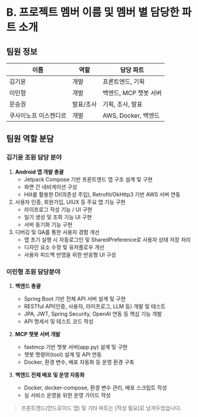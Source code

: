 # B. 프로젝트 멤버 이름 및 멤버 별 담당한 파트 소개

## 팀원 정보

| 이름   | 역할   | 담당 파트 |
|--------|--------|-----------|
| 김기윤 | 개발   | 프론트엔드, 기획 |
| 이민형 | 개발   | 백엔드, MCP 챗봇 서버 |
| 문승권 | 발표/조사   | 기획, 조사, 발표 |
| 쿠사이노프 이스켄디르 | 개발   | AWS, Docker, 백엔드 |


## 팀원 역할 분담

### 김기윤 조원 담당 분야

1. **Android 앱 개발 총괄**
   - Jetpack Compose 기반 프론트엔드 앱 구조 설계 및 구현
   - 화면 간 네비게이션 구성
   - Hilt를 활용한 DI(의존성 주입), Retrofit/OkHttp3 기반 AWS 서버 연동
2. 사용자 인증, 회원가입, UIUX 등 주요 앱 기능 구현
   - 라이프로그 작성 기능 / UI 구현
   - 일기 생성 및 조회 기능 UI 구현
   - 서버 동기화 기능 구현
3. 디버깅 및 QA를 통한 사용자 경험 개선
   - 앱 초기 실행 시 자동로그인 및 SharedPreference로 사용자 상태 저장 처리
   - 디자인 요소 수정 및 유저플로우 개선
   - 사용자 피드백 반영을 위한 반응형 UI 구성

### 이민형 조원 담당분야

1. **백엔드 총괄**
   - Spring Boot 기반 전체 API 서버 설계 및 구현
   - RESTful API(인증, 사용자, 라이프로그, LLM 등) 개발 및 테스트
   - JPA, JWT, Spring Security, OpenAI 연동 등 핵심 기능 개발
   - API 명세서 및 테스트 코드 작성

2. **MCP 챗봇 서버 개발**
   - fastmcp 기반 챗봇 서버(app.py) 설계 및 구현
   - 챗봇 명령어(tool) 설계 및 API 연동
   - Docker, 환경 변수, 배포 자동화 등 운영 환경 구축

3. **백엔드 전체 배포 및 운영 자동화**
   - Docker, docker-compose, 환경 변수 관리, 배포 스크립트 작성
   - 실 서비스 운영을 위한 운영 가이드 작성

> 프론트엔드(안드로이드 앱) 및 기타 파트는 [작성 필요]로 남겨두었습니다.

